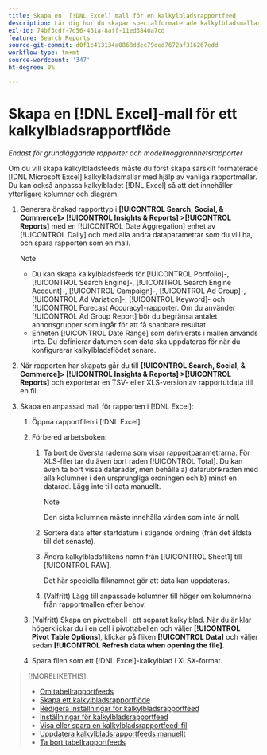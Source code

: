 ```yaml
---
title: Skapa en  [!DNL Excel] mall för en kalkylbladsrapportfeed
description: Lär dig hur du skapar specialformaterade kalkylbladsmallar.
exl-id: 74bf3cdf-7d56-431a-8aff-11ed3840a7cd
feature: Search Reports
source-git-commit: d0f1c413134a0868ddec79ded7672af316267edd
workflow-type: tm+mt
source-wordcount: '347'
ht-degree: 0%

---
```


# Skapa en [!DNL Excel]-mall för ett kalkylbladsrapportflöde

*Endast för grundläggande rapporter och modellnoggrannhetsrapporter*

Om du vill skapa kalkylbladsfeeds måste du först skapa särskilt formaterade [!DNL Microsoft Excel] kalkylbladsmallar med hjälp av vanliga rapportmallar. Du kan också anpassa kalkylbladet [!DNL Excel] så att det innehåller ytterligare kolumner och diagram.

1. Generera önskad rapporttyp i **[!UICONTROL Search, Social, & Commerce]> [!UICONTROL Insights & Reports] >[!UICONTROL Reports]** med en [!UICONTROL Date Aggregation] enhet av [!UICONTROL Daily] och med alla andra dataparametrar som du vill ha, och spara rapporten som en mall.

   >[!NOTE]
   >
   > * Du kan skapa kalkylbladsfeeds för [!UICONTROL Portfolio]-, [!UICONTROL Search Engine]-, [!UICONTROL Search Engine Account]-, [!UICONTROL Campaign]-, [!UICONTROL Ad Group]-, [!UICONTROL Ad Variation]-, [!UICONTROL Keyword]- och [!UICONTROL Forecast Accuracy]-rapporter. Om du använder [!UICONTROL Ad Group Report] bör du begränsa antalet annonsgrupper som ingår för att få snabbare resultat.
   > * Enheten [!UICONTROL Date Range] som definierats i mallen används inte. Du definierar datumen som data ska uppdateras för när du konfigurerar kalkylbladsflödet senare.

1. När rapporten har skapats går du till **[!UICONTROL Search, Social, & Commerce]> [!UICONTROL Insights & Reports] >[!UICONTROL Reports]** och exporterar en TSV- eller XLS-version av rapportutdata till en fil.

1. Skapa en anpassad mall för rapporten i [!DNL Excel]:

   1. Öppna rapportfilen i [!DNL Excel].

   1. Förbered arbetsboken:

      1. Ta bort de översta raderna som visar rapportparametrarna. För XLS-filer tar du även bort raden [!UICONTROL Total]. Du kan även ta bort vissa datarader, men behålla a) datarubrikraden med alla kolumner i den ursprungliga ordningen och b) minst en datarad. Lägg inte till data manuellt.

         >[!NOTE]
         >
         > Den sista kolumnen måste innehålla värden som inte är noll.

      2. Sortera data efter startdatum i stigande ordning (från det äldsta till det senaste).

      3. Ändra kalkylbladsflikens namn från [!UICONTROL Sheet1] till [!UICONTROL RAW].

         Det här speciella fliknamnet gör att data kan uppdateras.

      4. (Valfritt) Lägg till anpassade kolumner till höger om kolumnerna från rapportmallen efter behov.

   1. (Valfritt) Skapa en pivottabell i ett separat kalkylblad. När du är klar högerklickar du i en cell i pivottabellen och väljer **[!UICONTROL Pivot Table Options]**, klickar på fliken **[!UICONTROL Data]** och väljer sedan **[!UICONTROL Refresh data when opening the file]**.

   1. Spara filen som ett [!DNL Excel]-kalkylblad i XLSX-format.

>[!MORELIKETHIS]
>
>* [Om tabellrapportfeeds](spreadsheet-feed-about.md)
>* [Skapa ett kalkylbladsrapportflöde](spreadsheet-feed-create.md)
>* [Redigera inställningar för kalkylbladsrapportfeed](spreadsheet-feed-edit.md)
>* [Inställningar för kalkylbladsrapportfeed](spreadsheet-feed-settings.md)
>* [Visa eller spara en kalkylbladsrapportfeed-fil](spreadsheet-feed-view-or-save.md)
>* [Uppdatera kalkylbladsrapportfeeds manuellt](spreadsheet-feed-refresh.md)
>* [Ta bort tabellrapportfeeds](spreadsheet-feed-delete.md)
